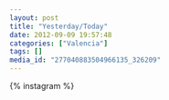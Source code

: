 ```yaml
---
layout: post
title: "Yesterday/Today"
date: 2012-09-09 19:57:48
categories: ["Valencia"]
tags: []
media_id: "277040883504966135_326209"
---
```


{% instagram %}
